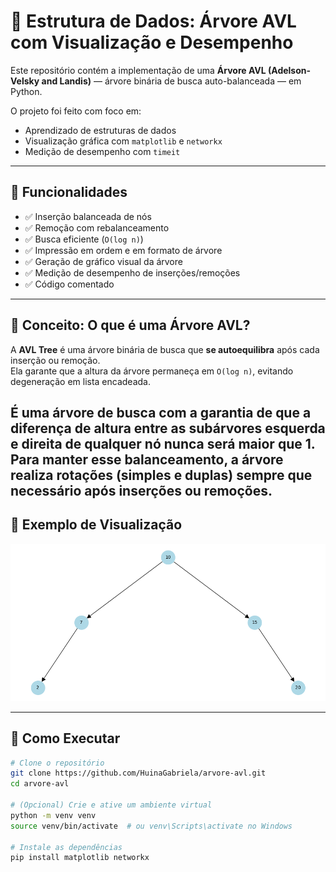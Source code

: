 # 🌳 Estrutura de Dados: Árvore AVL com Visualização e Desempenho

Este repositório contém a implementação de uma **Árvore AVL (Adelson-Velsky and Landis)** — árvore binária de busca auto-balanceada — em Python. 

O projeto foi feito com foco em:
- Aprendizado de estruturas de dados
- Visualização gráfica com `matplotlib` e `networkx`
- Medição de desempenho com `timeit`

---

## 🔧 Funcionalidades

- ✅ Inserção balanceada de nós
- ✅ Remoção com rebalanceamento
- ✅ Busca eficiente (`O(log n)`)
- ✅ Impressão em ordem e em formato de árvore
- ✅ Geração de gráfico visual da árvore
- ✅ Medição de desempenho de inserções/remoções
- ✅ Código comentado

---

## 📌 Conceito: O que é uma Árvore AVL?

A **AVL Tree** é uma árvore binária de busca que **se autoequilibra** após cada inserção ou remoção.  
Ela garante que a altura da árvore permaneça em `O(log n)`, evitando degeneração em lista encadeada.

É uma árvore de busca com a garantia de que a diferença de altura entre as subárvores esquerda e direita de qualquer nó nunca será maior que 1. Para manter esse balanceamento, a árvore realiza **rotações** (simples e duplas) sempre que necessário após inserções ou remoções.
---

## 📸 Exemplo de Visualização

![Exemplo de árvore gerada](exemplo_arvore.png)

---

## 🚀 Como Executar

```bash
# Clone o repositório
git clone https://github.com/HuinaGabriela/arvore-avl.git
cd arvore-avl

# (Opcional) Crie e ative um ambiente virtual
python -m venv venv
source venv/bin/activate  # ou venv\Scripts\activate no Windows

# Instale as dependências
pip install matplotlib networkx
